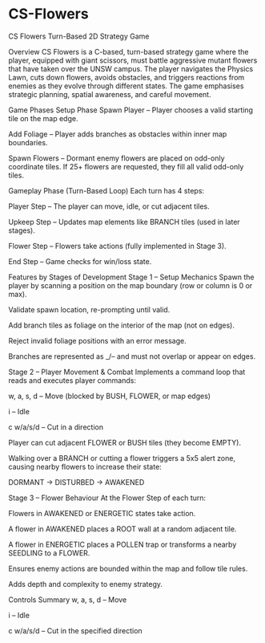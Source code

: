 # CS-Flowers
CS Flowers
Turn-Based 2D Strategy Game

Overview
CS Flowers is a C-based, turn-based strategy game where the player, equipped with giant scissors, must battle aggressive mutant flowers that have taken over the UNSW campus. The player navigates the Physics Lawn, cuts down flowers, avoids obstacles, and triggers reactions from enemies as they evolve through different states. The game emphasises strategic planning, spatial awareness, and careful movement.

Game Phases
Setup Phase
Spawn Player – Player chooses a valid starting tile on the map edge.

Add Foliage – Player adds branches as obstacles within inner map boundaries.

Spawn Flowers – Dormant enemy flowers are placed on odd-only coordinate tiles. If 25+ flowers are requested, they fill all valid odd-only tiles.

Gameplay Phase (Turn-Based Loop)
Each turn has 4 steps:

Player Step – The player can move, idle, or cut adjacent tiles.

Upkeep Step – Updates map elements like BRANCH tiles (used in later stages).

Flower Step – Flowers take actions (fully implemented in Stage 3).

End Step – Game checks for win/loss state.

Features by Stages of Development
Stage 1 – Setup Mechanics
Spawn the player by scanning a position on the map boundary (row or column is 0 or max).

Validate spawn location, re-prompting until valid.

Add branch tiles as foliage on the interior of the map (not on edges).

Reject invalid foliage positions with an error message.

Branches are represented as _/– and must not overlap or appear on edges.

Stage 2 – Player Movement & Combat
Implements a command loop that reads and executes player commands:

w, a, s, d – Move (blocked by BUSH, FLOWER, or map edges)

i – Idle

c w/a/s/d – Cut in a direction

Player can cut adjacent FLOWER or BUSH tiles (they become EMPTY).

Walking over a BRANCH or cutting a flower triggers a 5x5 alert zone, causing nearby flowers to increase their state:

DORMANT → DISTURBED → AWAKENED

Stage 3 – Flower Behaviour
At the Flower Step of each turn:

Flowers in AWAKENED or ENERGETIC states take action.

A flower in AWAKENED places a ROOT wall at a random adjacent tile.

A flower in ENERGETIC places a POLLEN trap or transforms a nearby SEEDLING to a FLOWER.

Ensures enemy actions are bounded within the map and follow tile rules.

Adds depth and complexity to enemy strategy.

Controls Summary
w, a, s, d – Move

i – Idle

c w/a/s/d – Cut in the specified direction

